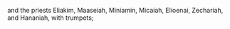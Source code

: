 and the priests Eliakim, Maaseiah, Miniamin, Micaiah, Elioenai, Zechariah, and Hananiah, with trumpets;
